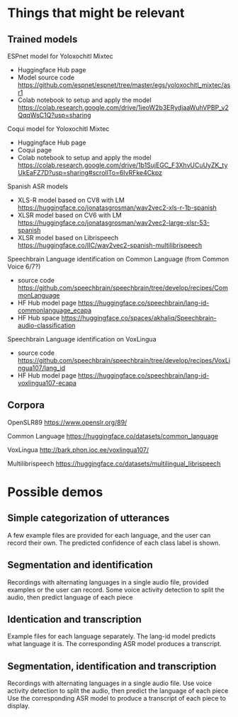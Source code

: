 

# Things that might be relevant

## Trained models

ESPnet model for Yoloxochitl Mixtec 
 - Huggingface Hub page
 - Model source code https://github.com/espnet/espnet/tree/master/egs/yoloxochitl_mixtec/asr1
 - Colab notebook to setup and apply the model https://colab.research.google.com/drive/1ieoW2b3ERydjaaWuhVPBP_v2QqqWsC1Q?usp=sharing
 
Coqui model for Yoloxochitl Mixtec
 - Huggingface Hub page
 - Coqui page
 - Colab notebook to setup and apply the model https://colab.research.google.com/drive/1b1SujEGC_F3XhvUCuUyZK_tyUkEaFZ7D?usp=sharing#scrollTo=6IvRFke4Ckpz

Spanish ASR models
 - XLS-R model based on CV8 with LM https://huggingface.co/jonatasgrosman/wav2vec2-xls-r-1b-spanish
 - XLSR model based on CV6 with LM https://huggingface.co/jonatasgrosman/wav2vec2-large-xlsr-53-spanish
 - XLSR model based on Librispeech https://huggingface.co/IIC/wav2vec2-spanish-multilibrispeech

Speechbrain Language identification on Common Language (from Common Voice 6/7?)
 - source code https://github.com/speechbrain/speechbrain/tree/develop/recipes/CommonLanguage
 - HF Hub model page https://huggingface.co/speechbrain/lang-id-commonlanguage_ecapa
 - HF Hub space https://huggingface.co/spaces/akhaliq/Speechbrain-audio-classification

Speechbrain Language identification on VoxLingua
 - source code https://github.com/speechbrain/speechbrain/tree/develop/recipes/VoxLingua107/lang_id
 - HF Hub model page https://huggingface.co/speechbrain/lang-id-voxlingua107-ecapa


## Corpora

OpenSLR89 https://www.openslr.org/89/

Common Language https://huggingface.co/datasets/common_language

VoxLingua http://bark.phon.ioc.ee/voxlingua107/

Multilibrispeech https://huggingface.co/datasets/multilingual_librispeech


# Possible demos

## Simple categorization of utterances

A few example files are provided for each language, and the user can record their own.
The predicted confidence of each class label is shown.

## Segmentation and identification

Recordings with alternating languages in a single audio file, provided examples or the user can record.
Some voice activity detection to split the audio, then predict language of each piece

## Identication and transcription

Example files for each language separately.
The lang-id model predicts what language it is.
The corresponding ASR model produces a transcript.

## Segmentation, identification and transcription

Recordings with alternating languages in a single audio file.
Use voice activity detection to split the audio, then predict the language of each piece
Use the corresponding ASR model to produce a transcript of each piece to display.
